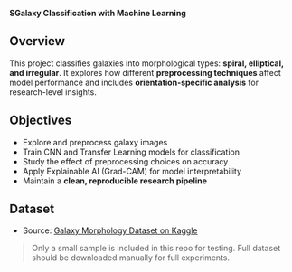 **SGalaxy Classification with Machine Learning**

## Overview
This project classifies galaxies into morphological types: **spiral, elliptical, and irregular**. 
It explores how different **preprocessing techniques** affect model performance and includes **orientation-specific analysis** for research-level insights.

## Objectives
- Explore and preprocess galaxy images
- Train CNN and Transfer Learning models for classification
- Study the effect of preprocessing choices on accuracy
- Apply Explainable AI (Grad-CAM) for model interpretability
- Maintain a **clean, reproducible research pipeline**

## Dataset
- Source: [Galaxy Morphology Dataset on Kaggle](https://www.kaggle.com/datasets/jaimetrickz/galaxy-zoo-2-images)

> Only a small sample is included in this repo for testing. Full dataset should be downloaded manually for full experiments.